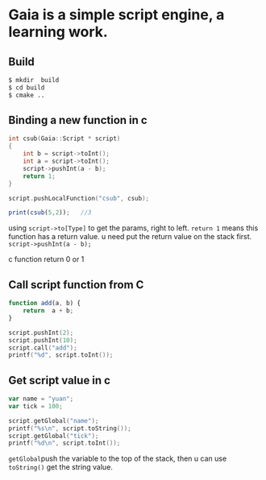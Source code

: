 # Gaia is a simple script engine, a learning work.

## Build
````bash
$ mkdir  build
$ cd build
$ cmake ..
````

## Binding a new function in c

````c
int csub(Gaia::Script * script)
{
	int b = script->toInt();
	int a = script->toInt();
	script->pushInt(a - b);
	return 1;
}

script.pushLocalFunction("csub", csub);
````

````js
print(csub(5,2));   //3
````

using `script->to[Type]` to get the params, right to left.
`return 1` means this function has a return value. 
u need put the return value on the stack first. `script->pushInt(a - b);`

c function return 0 or 1

##  Call script function from C
````js
function add(a, b) {
    return  a + b;
}
````

````c
script.pushInt(2);
script.pushInt(10);
script.call("add");
printf("%d", script.toInt());
````


## Get script value in c
````js
var name = "yuan";
var tick = 100;
````
````c
script.getGlobal("name");
printf("%s\n", script.toString());
script.getGlobal("tick");
printf("%d\n", script.toInt());
````
`getGlobal`push the variable to the top of the stack, then u can use `toString()` get the string value.

